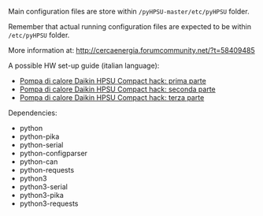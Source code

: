 
Main configuration files are store within <code>/pyHPSU-master/etc/pyHPSU</code> folder.

Remember that actual running configuration files are expected to be within <code>/etc/pyHPSU</code> folder.


More information at: http://cercaenergia.forumcommunity.net/?t=58409485

A possible HW set-up guide (italian language):

* [Pompa di calore Daikin HPSU Compact hack: prima parte](https://lamiacasaelettrica.com/daikin-hpsu-compact-hack-prima-parte/)
* [Pompa di calore Daikin HPSU Compact hack: seconda parte](https://lamiacasaelettrica.com/daikin-hpsu-compact-hack-seconda-parte/)
* [Pompa di calore Daikin HPSU Compact hack: terza parte](https://lamiacasaelettrica.com/daikin-hpsu-compact-hack-terza-parte/)

Dependencies:
- python
- python-pika
- python-serial
- python-configparser
- python-can
- python-requests
- python3
- python3-serial
- python3-pika
- python3-requests
